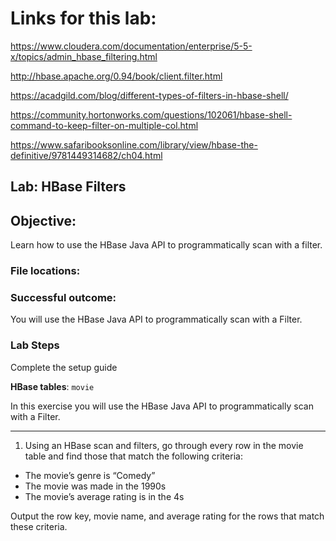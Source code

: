 # Links for this lab: 

https://www.cloudera.com/documentation/enterprise/5-5-x/topics/admin_hbase_filtering.html

http://hbase.apache.org/0.94/book/client.filter.html

https://acadgild.com/blog/different-types-of-filters-in-hbase-shell/

https://community.hortonworks.com/questions/102061/hbase-shell-command-to-keep-filter-on-multiple-col.html

https://www.safaribooksonline.com/library/view/hbase-the-definitive/9781449314682/ch04.html


## Lab: HBase Filters

## Objective:
Learn how to use the HBase Java API to programmatically scan with a filter. 

### File locations:

### Successful outcome:
You will use the HBase Java API to programmatically scan with a Filter.


### Lab Steps

Complete the setup guide

**HBase tables**:  `movie`

In this exercise you will use the HBase Java API to programmatically scan with a Filter.

----

1.  Using an HBase scan and filters, go through every row in the movie table and find those that match the following criteria:

- The movie’s genre is “Comedy”
- The movie was made in the 1990s
- The movie’s average rating is in the 4s

Output the row key, movie name, and average rating for the rows that match these criteria.
